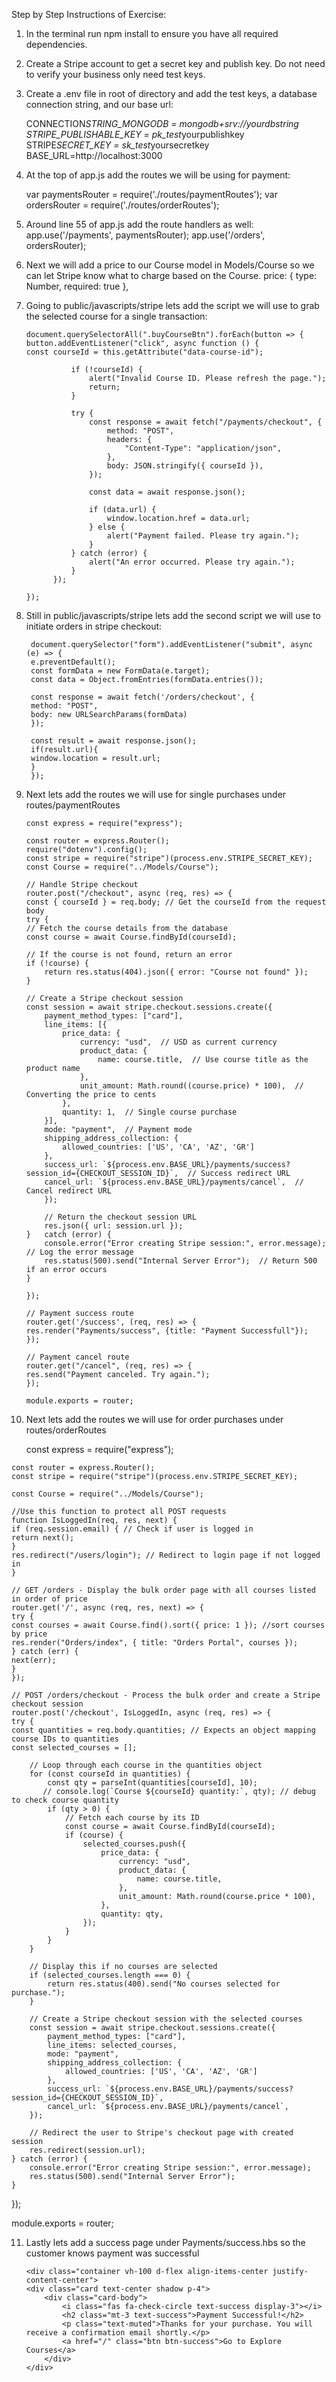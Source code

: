 Step by Step Instructions of Exercise:

1.  In the terminal run npm install to ensure you have all required dependencies.

2.  Create a Stripe account to get a secret key and publish key. Do not need to verify your business only need test keys.

3.  Create a .env file in root of directory and add the test keys, a database connection string, and our base url:

    CONNECTION*STRING_MONGODB = mongodb+srv://yourdbstring
    STRIPE_PUBLISHABLE_KEY = pk_test*yourpublishkey
    STRIPE*SECRET_KEY = sk_test*yoursecretkey
    BASE_URL=http://localhost:3000

4.  At the top of app.js add the routes we will be using for payment:

    var paymentsRouter = require('./routes/paymentRoutes');
    var ordersRouter = require('./routes/orderRoutes');

5.  Around line 55 of app.js add the route handlers as well:
    app.use('/payments', paymentsRouter);
    app.use('/orders', ordersRouter);

6.  Next we will add a price to our Course model in Models/Course so we can let Stripe know what to charge based on the Course.
    price: { type: Number, required: true },

7.  Going to public/javascripts/stripe lets add the script we will use to grab the selected course for a single transaction:

        document.querySelectorAll(".buyCourseBtn").forEach(button => {
        button.addEventListener("click", async function () {
        const courseId = this.getAttribute("data-course-id");

                  if (!courseId) {
                      alert("Invalid Course ID. Please refresh the page.");
                      return;
                  }

                  try {
                      const response = await fetch("/payments/checkout", {
                          method: "POST",
                          headers: {
                              "Content-Type": "application/json",
                          },
                          body: JSON.stringify({ courseId }),
                      });

                      const data = await response.json();

                      if (data.url) {
                          window.location.href = data.url;
                      } else {
                          alert("Payment failed. Please try again.");
                      }
                  } catch (error) {
                      alert("An error occurred. Please try again.");
                  }
              });

        });

8. Still in public/javascripts/stripe lets add the second script we will use to initiate orders in stripe checkout:

        document.querySelector("form").addEventListener("submit", async (e) => {
        e.preventDefault();
        const formData = new FormData(e.target);
        const data = Object.fromEntries(formData.entries());

        const response = await fetch('/orders/checkout', {
        method: "POST",
        body: new URLSearchParams(formData)
        });

        const result = await response.json();
        if(result.url){
        window.location = result.url;
        }
        });

9.  Next lets add the routes we will use for single purchases under routes/paymentRoutes

        const express = require("express");

        const router = express.Router();
        require("dotenv").config();
        const stripe = require("stripe")(process.env.STRIPE_SECRET_KEY);
        const Course = require("../Models/Course");

        // Handle Stripe checkout
        router.post("/checkout", async (req, res) => {
        const { courseId } = req.body; // Get the courseId from the request body
        try {
        // Fetch the course details from the database
        const course = await Course.findById(courseId);

        // If the course is not found, return an error
        if (!course) {
            return res.status(404).json({ error: "Course not found" });
        }

        // Create a Stripe checkout session
        const session = await stripe.checkout.sessions.create({
            payment_method_types: ["card"],
            line_items: [{
                price_data: {
                    currency: "usd",  // USD as current currency
                    product_data: {
                        name: course.title,  // Use course title as the product name
                    },
                    unit_amount: Math.round((course.price) * 100),  // Converting the price to cents
                },
                quantity: 1,  // Single course purchase
            }],
            mode: "payment",  // Payment mode
            shipping_address_collection: {
                allowed_countries: ['US', 'CA', 'AZ', 'GR']
            },
            success_url: `${process.env.BASE_URL}/payments/success?session_id={CHECKOUT_SESSION_ID}`,  // Success redirect URL
            cancel_url: `${process.env.BASE_URL}/payments/cancel`,  // Cancel redirect URL
            });

            // Return the checkout session URL
            res.json({ url: session.url });
        }   catch (error) {
            console.error("Error creating Stripe session:", error.message);  // Log the error message
            res.status(500).send("Internal Server Error");  // Return 500 if an error occurs
        }

        });

        // Payment success route
        router.get('/success', (req, res) => {
        res.render("Payments/success", {title: "Payment Successfull"});
        });

        // Payment cancel route
        router.get("/cancel", (req, res) => {
        res.send("Payment canceled. Try again.");
        });

        module.exports = router;

10.  Next lets add the routes we will use for order purchases under routes/orderRoutes

        const express = require("express");

    const router = express.Router();
    const stripe = require("stripe")(process.env.STRIPE_SECRET_KEY);

    const Course = require("../Models/Course");

    //Use this function to protect all POST requests
    function IsLoggedIn(req, res, next) {
    if (req.session.email) { // Check if user is logged in
    return next();
    }
    res.redirect("/users/login"); // Redirect to login page if not logged in
    }

    // GET /orders - Display the bulk order page with all courses listed in order of price
    router.get('/', async (req, res, next) => {
    try {
    const courses = await Course.find().sort({ price: 1 }); //sort courses by price
    res.render("Orders/index", { title: "Orders Portal", courses });
    } catch (err) {
    next(err);
    }
    });

    // POST /orders/checkout - Process the bulk order and create a Stripe checkout session
    router.post('/checkout', IsLoggedIn, async (req, res) => {
    try {
    const quantities = req.body.quantities; // Expects an object mapping course IDs to quantities
    const selected_courses = [];

        // Loop through each course in the quantities object
        for (const courseId in quantities) {
            const qty = parseInt(quantities[courseId], 10);
           // console.log(`Course ${courseId} quantity:`, qty); // debug to check course quantity
            if (qty > 0) {
                // Fetch each course by its ID
                const course = await Course.findById(courseId);
                if (course) {
                    selected_courses.push({
                        price_data: {
                            currency: "usd",
                            product_data: {
                                name: course.title,
                            },
                            unit_amount: Math.round(course.price * 100),
                        },
                        quantity: qty,
                    });
                }
            }
        }

        // Display this if no courses are selected
        if (selected_courses.length === 0) {
            return res.status(400).send("No courses selected for purchase.");
        }

        // Create a Stripe checkout session with the selected courses
        const session = await stripe.checkout.sessions.create({
            payment_method_types: ["card"],
            line_items: selected_courses,
            mode: "payment",
            shipping_address_collection: {
                allowed_countries: ['US', 'CA', 'AZ', 'GR']
            },
            success_url: `${process.env.BASE_URL}/payments/success?session_id={CHECKOUT_SESSION_ID}`,
            cancel_url: `${process.env.BASE_URL}/payments/cancel`,
        });

        // Redirect the user to Stripe's checkout page with created session
        res.redirect(session.url);
    } catch (error) {
        console.error("Error creating Stripe session:", error.message);
        res.status(500).send("Internal Server Error");
    }

});

module.exports = router;

11. Lastly lets add a success page under Payments/success.hbs so the customer knows payment was successful
        
        <div class="container vh-100 d-flex align-items-center justify-content-center">
        <div class="card text-center shadow p-4">
            <div class="card-body">
                <i class="fas fa-check-circle text-success display-3"></i>
                <h2 class="mt-3 text-success">Payment Successful!</h2>
                <p class="text-muted">Thanks for your purchase. You will receive a confirmation email shortly.</p>
                <a href="/" class="btn btn-success">Go to Explore Courses</a>
            </div>
        </div>
    </div>
    <script src="https://cdnjs.cloudflare.com/ajax/libs/font-awesome/6.4.2/js/all.min.js"></script>
